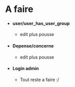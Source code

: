 # A faire

+ #### user/user_has_user_group
	+ edit plus pousse
	
+ #### Depense/concerne
	+ edit plus pousse
	
+ #### Login admin
	+ Tout reste a faire :/